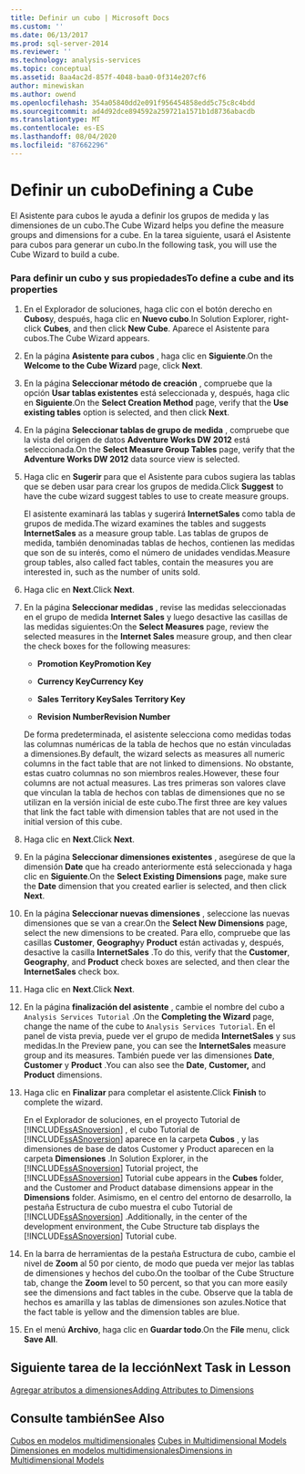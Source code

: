 ```yaml
---
title: Definir un cubo | Microsoft Docs
ms.custom: ''
ms.date: 06/13/2017
ms.prod: sql-server-2014
ms.reviewer: ''
ms.technology: analysis-services
ms.topic: conceptual
ms.assetid: 8aa4ac2d-857f-4048-baa0-0f314e207cf6
author: minewiskan
ms.author: owend
ms.openlocfilehash: 354a05840dd2e091f956454858edd5c75c8c4bdd
ms.sourcegitcommit: ad4d92dce894592a259721a1571b1d8736abacdb
ms.translationtype: MT
ms.contentlocale: es-ES
ms.lasthandoff: 08/04/2020
ms.locfileid: "87662296"
---
```

# <a name="defining-a-cube"></a><span data-ttu-id="86d40-102">Definir un cubo</span><span class="sxs-lookup"><span data-stu-id="86d40-102">Defining a Cube</span></span>
  <span data-ttu-id="86d40-103">El Asistente para cubos le ayuda a definir los grupos de medida y las dimensiones de un cubo.</span><span class="sxs-lookup"><span data-stu-id="86d40-103">The Cube Wizard helps you define the measure groups and dimensions for a cube.</span></span> <span data-ttu-id="86d40-104">En la tarea siguiente, usará el Asistente para cubos para generar un cubo.</span><span class="sxs-lookup"><span data-stu-id="86d40-104">In the following task, you will use the Cube Wizard to build a cube.</span></span>  
  
### <a name="to-define-a-cube-and-its-properties"></a><span data-ttu-id="86d40-105">Para definir un cubo y sus propiedades</span><span class="sxs-lookup"><span data-stu-id="86d40-105">To define a cube and its properties</span></span>  
  
1.  <span data-ttu-id="86d40-106">En el Explorador de soluciones, haga clic con el botón derecho en **Cubos**y, después, haga clic en **Nuevo cubo**.</span><span class="sxs-lookup"><span data-stu-id="86d40-106">In Solution Explorer, right-click **Cubes**, and then click **New Cube**.</span></span> <span data-ttu-id="86d40-107">Aparece el Asistente para cubos.</span><span class="sxs-lookup"><span data-stu-id="86d40-107">The Cube Wizard appears.</span></span>  
  
2.  <span data-ttu-id="86d40-108">En la página **Asistente para cubos** , haga clic en **Siguiente**.</span><span class="sxs-lookup"><span data-stu-id="86d40-108">On the **Welcome to the Cube Wizard** page, click **Next**.</span></span>  
  
3.  <span data-ttu-id="86d40-109">En la página **Seleccionar método de creación** , compruebe que la opción **Usar tablas existentes** está seleccionada y, después, haga clic en **Siguiente**.</span><span class="sxs-lookup"><span data-stu-id="86d40-109">On the **Select Creation Method** page, verify that the **Use existing tables** option is selected, and then click **Next**.</span></span>  
  
4.  <span data-ttu-id="86d40-110">En la página **Seleccionar tablas de grupo de medida** , compruebe que la vista del origen de datos **Adventure Works DW 2012** está seleccionada.</span><span class="sxs-lookup"><span data-stu-id="86d40-110">On the **Select Measure Group Tables** page, verify that the **Adventure Works DW 2012** data source view is selected.</span></span>  
  
5.  <span data-ttu-id="86d40-111">Haga clic en **Sugerir** para que el Asistente para cubos sugiera las tablas que se deben usar para crear los grupos de medida.</span><span class="sxs-lookup"><span data-stu-id="86d40-111">Click **Suggest** to have the cube wizard suggest tables to use to create measure groups.</span></span>  
  
     <span data-ttu-id="86d40-112">El asistente examinará las tablas y sugerirá **InternetSales** como tabla de grupos de medida.</span><span class="sxs-lookup"><span data-stu-id="86d40-112">The wizard examines the tables and suggests **InternetSales** as a measure group table.</span></span> <span data-ttu-id="86d40-113">Las tablas de grupos de medida, también denominadas tablas de hechos, contienen las medidas que son de su interés, como el número de unidades vendidas.</span><span class="sxs-lookup"><span data-stu-id="86d40-113">Measure group tables, also called fact tables, contain the measures you are interested in, such as the number of units sold.</span></span>  
  
6.  <span data-ttu-id="86d40-114">Haga clic en **Next**.</span><span class="sxs-lookup"><span data-stu-id="86d40-114">Click **Next**.</span></span>  
  
7.  <span data-ttu-id="86d40-115">En la página **Seleccionar medidas** , revise las medidas seleccionadas en el grupo de medida **Internet Sales** y luego desactive las casillas de las medidas siguientes:</span><span class="sxs-lookup"><span data-stu-id="86d40-115">On the **Select Measures** page, review the selected measures in the **Internet Sales** measure group, and then clear the check boxes for the following measures:</span></span>  
  
    -   <span data-ttu-id="86d40-116">**Promotion Key**</span><span class="sxs-lookup"><span data-stu-id="86d40-116">**Promotion Key**</span></span>  
  
    -   <span data-ttu-id="86d40-117">**Currency Key**</span><span class="sxs-lookup"><span data-stu-id="86d40-117">**Currency Key**</span></span>  
  
    -   <span data-ttu-id="86d40-118">**Sales Territory Key**</span><span class="sxs-lookup"><span data-stu-id="86d40-118">**Sales Territory Key**</span></span>  
  
    -   <span data-ttu-id="86d40-119">**Revision Number**</span><span class="sxs-lookup"><span data-stu-id="86d40-119">**Revision Number**</span></span>  
  
     <span data-ttu-id="86d40-120">De forma predeterminada, el asistente selecciona como medidas todas las columnas numéricas de la tabla de hechos que no están vinculadas a dimensiones.</span><span class="sxs-lookup"><span data-stu-id="86d40-120">By default, the wizard selects as measures all numeric columns in the fact table that are not linked to dimensions.</span></span> <span data-ttu-id="86d40-121">No obstante, estas cuatro columnas no son miembros reales.</span><span class="sxs-lookup"><span data-stu-id="86d40-121">However, these four columns are not actual measures.</span></span> <span data-ttu-id="86d40-122">Las tres primeras son valores clave que vinculan la tabla de hechos con tablas de dimensiones que no se utilizan en la versión inicial de este cubo.</span><span class="sxs-lookup"><span data-stu-id="86d40-122">The first three are key values that link the fact table with dimension tables that are not used in the initial version of this cube.</span></span>  
  
8.  <span data-ttu-id="86d40-123">Haga clic en **Next**.</span><span class="sxs-lookup"><span data-stu-id="86d40-123">Click **Next**.</span></span>  
  
9. <span data-ttu-id="86d40-124">En la página **Seleccionar dimensiones existentes** , asegúrese de que la dimensión **Date** que ha creado anteriormente está seleccionada y haga clic en **Siguiente**.</span><span class="sxs-lookup"><span data-stu-id="86d40-124">On the **Select Existing Dimensions** page, make sure the **Date** dimension that you created earlier is selected, and then click **Next**.</span></span>  
  
10. <span data-ttu-id="86d40-125">En la página **Seleccionar nuevas dimensiones** , seleccione las nuevas dimensiones que se van a crear.</span><span class="sxs-lookup"><span data-stu-id="86d40-125">On the **Select New Dimensions** page, select the new dimensions to be created.</span></span> <span data-ttu-id="86d40-126">Para ello, compruebe que las casillas **Customer**, **Geography**y **Product** están activadas y, después, desactive la casilla **InternetSales** .</span><span class="sxs-lookup"><span data-stu-id="86d40-126">To do this, verify that the **Customer**, **Geography**, and **Product** check boxes are selected, and then clear the **InternetSales** check box.</span></span>  
  
11. <span data-ttu-id="86d40-127">Haga clic en **Next**.</span><span class="sxs-lookup"><span data-stu-id="86d40-127">Click **Next**.</span></span>  
  
12. <span data-ttu-id="86d40-128">En la página **finalización del asistente** , cambie el nombre del cubo a `Analysis Services Tutorial` .</span><span class="sxs-lookup"><span data-stu-id="86d40-128">On the **Completing the Wizard** page, change the name of the cube to `Analysis Services Tutorial`.</span></span> <span data-ttu-id="86d40-129">En el panel de vista previa, puede ver el grupo de medida **InternetSales** y sus medidas.</span><span class="sxs-lookup"><span data-stu-id="86d40-129">In the Preview pane, you can see the **InternetSales** measure group and its measures.</span></span> <span data-ttu-id="86d40-130">También puede ver las dimensiones **Date**, **Customer** y **Product** .</span><span class="sxs-lookup"><span data-stu-id="86d40-130">You can also see the **Date**, **Customer,** and **Product** dimensions.</span></span>  
  
13. <span data-ttu-id="86d40-131">Haga clic en **Finalizar** para completar el asistente.</span><span class="sxs-lookup"><span data-stu-id="86d40-131">Click **Finish** to complete the wizard.</span></span>  
  
     <span data-ttu-id="86d40-132">En el Explorador de soluciones, en el proyecto Tutorial de [!INCLUDE[ssASnoversion](../includes/ssasnoversion-md.md)] , el cubo Tutorial de [!INCLUDE[ssASnoversion](../includes/ssasnoversion-md.md)] aparece en la carpeta **Cubos** , y las dimensiones de base de datos Customer y Product aparecen en la carpeta **Dimensiones** .</span><span class="sxs-lookup"><span data-stu-id="86d40-132">In Solution Explorer, in the [!INCLUDE[ssASnoversion](../includes/ssasnoversion-md.md)] Tutorial project, the [!INCLUDE[ssASnoversion](../includes/ssasnoversion-md.md)] Tutorial cube appears in the **Cubes** folder, and the Customer and Product database dimensions appear in the **Dimensions** folder.</span></span> <span data-ttu-id="86d40-133">Asimismo, en el centro del entorno de desarrollo, la pestaña Estructura de cubo muestra el cubo Tutorial de [!INCLUDE[ssASnoversion](../includes/ssasnoversion-md.md)] .</span><span class="sxs-lookup"><span data-stu-id="86d40-133">Additionally, in the center of the development environment, the Cube Structure tab displays the [!INCLUDE[ssASnoversion](../includes/ssasnoversion-md.md)] Tutorial cube.</span></span>  
  
14. <span data-ttu-id="86d40-134">En la barra de herramientas de la pestaña Estructura de cubo, cambie el nivel de **Zoom** al 50 por ciento, de modo que pueda ver mejor las tablas de dimensiones y hechos del cubo.</span><span class="sxs-lookup"><span data-stu-id="86d40-134">On the toolbar of the Cube Structure tab, change the **Zoom** level to 50 percent, so that you can more easily see the dimensions and fact tables in the cube.</span></span> <span data-ttu-id="86d40-135">Observe que la tabla de hechos es amarilla y las tablas de dimensiones son azules.</span><span class="sxs-lookup"><span data-stu-id="86d40-135">Notice that the fact table is yellow and the dimension tables are blue.</span></span>  
  
15. <span data-ttu-id="86d40-136">En el menú **Archivo**, haga clic en **Guardar todo**.</span><span class="sxs-lookup"><span data-stu-id="86d40-136">On the **File** menu, click **Save All**.</span></span>  
  
## <a name="next-task-in-lesson"></a><span data-ttu-id="86d40-137">Siguiente tarea de la lección</span><span class="sxs-lookup"><span data-stu-id="86d40-137">Next Task in Lesson</span></span>  
 [<span data-ttu-id="86d40-138">Agregar atributos a dimensiones</span><span class="sxs-lookup"><span data-stu-id="86d40-138">Adding Attributes to Dimensions</span></span>](lesson-2-3-adding-attributes-to-dimensions.md)  
  
## <a name="see-also"></a><span data-ttu-id="86d40-139">Consulte también</span><span class="sxs-lookup"><span data-stu-id="86d40-139">See Also</span></span>  
 <span data-ttu-id="86d40-140">[Cubos en modelos multidimensionales](multidimensional-models/cubes-in-multidimensional-models.md) </span><span class="sxs-lookup"><span data-stu-id="86d40-140">[Cubes in Multidimensional Models](multidimensional-models/cubes-in-multidimensional-models.md) </span></span>  
 [<span data-ttu-id="86d40-141">Dimensiones en modelos multidimensionales</span><span class="sxs-lookup"><span data-stu-id="86d40-141">Dimensions in Multidimensional Models</span></span>](multidimensional-models/dimensions-in-multidimensional-models.md)  
  
  
